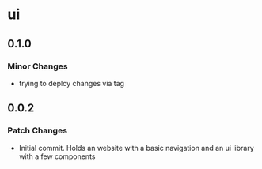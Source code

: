 # ui

## 0.1.0

### Minor Changes

- trying to deploy changes via tag

## 0.0.2

### Patch Changes

- Initial commit. Holds an website with a basic navigation and an ui library with a few components
